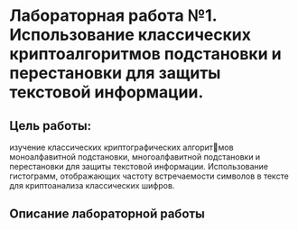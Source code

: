 # Лабораторная работа №1. Использование классических криптоалгоритмов подстановки и перестановки для защиты текстовой информации.

## Цель работы: 

изучение классических криптографических алгоритмов моноалфавитной подстановки, многоалфавитной подстановки
и перестановки для защиты текстовой информации. Использование
гистограмм, отображающих частоту встречаемости символов в тексте
для криптоанализа классических шифров.

## Описание лабораторной работы

